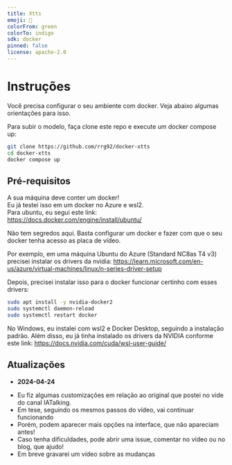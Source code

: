 ```yaml
---
title: Xtts
emoji: 👀
colorFrom: green
colorTo: indigo
sdk: docker
pinned: false
license: apache-2.0
---
```


# Instruções

Você precisa configurar o seu ambiente com docker. Veja abaixo algumas orientações para isso.  

Para subir o modelo, faça clone este repo e execute um docker compose up:

```sh
git clone https://github.com/rrg92/docker-xtts
cd docker-xtts
docker compose up
```

## Pré-requisitos 

A sua máquina deve conter um docker!  
Eu já testei isso em um docker no Azure e wsl2.  
Para ubuntu, eu segui este link: https://docs.docker.com/engine/install/ubuntu/

Não tem segredos aqui. Basta configurar um docker e fazer com que o seu docker tenha acesso as placa de vídeo.  

Por exemplo, em uma máquina Ubuntu do Azure (Standard NC8as T4 v3) precisei instalar os drivers da nvidia: https://learn.microsoft.com/en-us/azure/virtual-machines/linux/n-series-driver-setup

Depois, precisei instalar isso para o docker funcionar certinho com esses drivers:
```sh
sudo apt install -y nvidia-docker2
sudo systemctl daemon-reload
sudo systemctl restart docker
```

No Windows, eu instalei com wsl2 e Docker Desktop, seguindo a instalação padrão.
Além disso, eu já tinha instalado os drivers da NVIDIA conforme este link: https://docs.nvidia.com/cuda/wsl-user-guide/



## Atualizações

* **2024-04-24**
- Eu fiz algumas customizações em relação ao original que postei no vide do canal IATalking.  
- Em tese, seguindo os mesmos passos do vídeo, vai continuar funcionando
- Porém, podem aparecer mais opções na interface, que não apareciam antes!
- Caso tenha dificuldades, pode abrir uma issue, comentar no vídeo ou no blog, que ajudo!
- Em breve gravarei um vídeo sobre as mudanças


